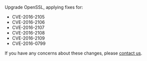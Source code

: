 Upgrade OpenSSL, applying fixes for:

* CVE-2016-2105
* CVE-2016-2106
* CVE-2016-2107
* CVE-2016-2108
* CVE-2016-2109
* CVE-2016-0799

If you have any concerns about these changes, please [contact us](https://snap-ci.com/contact-us).
